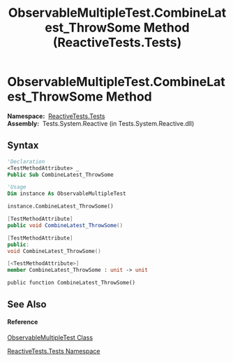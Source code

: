 ﻿---
title: ObservableMultipleTest.CombineLatest_ThrowSome Method  (ReactiveTests.Tests)
TOCTitle: CombineLatest_ThrowSome Method
ms:assetid: M:ReactiveTests.Tests.ObservableMultipleTest.CombineLatest_ThrowSome
ms:mtpsurl: https://msdn.microsoft.com/en-us/library/reactivetests.tests.observablemultipletest.combinelatest_throwsome(v=VS.103)
ms:contentKeyID: 36620745
ms.date: 06/28/2011
mtps_version: v=VS.103
f1_keywords:
- ReactiveTests.Tests.ObservableMultipleTest.CombineLatest_ThrowSome
dev_langs:
- CSharp
- JScript
- VB
- FSharp
- c++
---

# ObservableMultipleTest.CombineLatest\_ThrowSome Method

**Namespace:**  [ReactiveTests.Tests](hh289046\(v=vs.103\).md)  
**Assembly:**  Tests.System.Reactive (in Tests.System.Reactive.dll)

## Syntax

``` vb
'Declaration
<TestMethodAttribute> _
Public Sub CombineLatest_ThrowSome
```

``` vb
'Usage
Dim instance As ObservableMultipleTest

instance.CombineLatest_ThrowSome()
```

``` csharp
[TestMethodAttribute]
public void CombineLatest_ThrowSome()
```

``` c++
[TestMethodAttribute]
public:
void CombineLatest_ThrowSome()
```

``` fsharp
[<TestMethodAttribute>]
member CombineLatest_ThrowSome : unit -> unit 
```

``` jscript
public function CombineLatest_ThrowSome()
```

## See Also

#### Reference

[ObservableMultipleTest Class](hh303586\(v=vs.103\).md)

[ReactiveTests.Tests Namespace](hh289046\(v=vs.103\).md)

